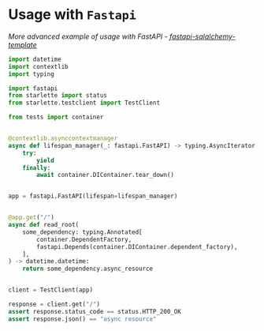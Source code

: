 # Usage with `Fastapi`

*More advanced example of usage with FastAPI - [fastapi-sqlalchemy-template](https://github.com/modern-python/fastapi-sqlalchemy-template)*


```python
import datetime
import contextlib
import typing

import fastapi
from starlette import status
from starlette.testclient import TestClient

from tests import container


@contextlib.asynccontextmanager
async def lifespan_manager(_: fastapi.FastAPI) -> typing.AsyncIterator[None]:
    try:
        yield
    finally:
        await container.DIContainer.tear_down()


app = fastapi.FastAPI(lifespan=lifespan_manager)


@app.get("/")
async def read_root(
    some_dependency: typing.Annotated[
        container.DependentFactory,
        fastapi.Depends(container.DIContainer.dependent_factory),
    ],
) -> datetime.datetime:
    return some_dependency.async_resource


client = TestClient(app)

response = client.get("/")
assert response.status_code == status.HTTP_200_OK
assert response.json() == "async resource"

```
